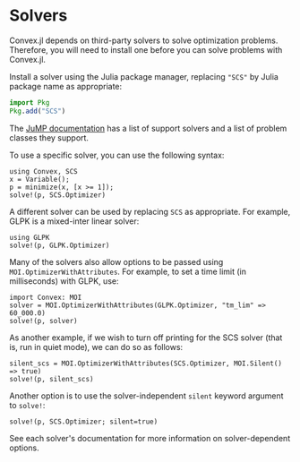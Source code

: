# Solvers

Convex.jl depends on third-party solvers to solve optimization problems.
Therefore, you will need to install one before you can solve problems with
Convex.jl.

Install a solver using the Julia package manager, replacing `"SCS"` by Julia
package name as appropriate:
```julia
import Pkg
Pkg.add("SCS")
```

The [JuMP documentation](https://jump.dev/JuMP.jl/stable/installation/#Supported-solvers)
has a list of support solvers and a list of problem classes they support.

To use a specific solver, you can use the following syntax:
```@repl solvers
using Convex, SCS
x = Variable();
p = minimize(x, [x >= 1]);
solve!(p, SCS.Optimizer)
```

A different solver can be used by replacing `SCS` as appropriate. For example,
GLPK is a mixed-inter linear solver:
```@repl solvers
using GLPK
solve!(p, GLPK.Optimizer)
```

Many of the solvers also allow options to be passed using
`MOI.OptimizerWithAttributes`. For example, to set a time limit (in
milliseconds) with GLPK, use:
```@repl solvers
import Convex: MOI
solver = MOI.OptimizerWithAttributes(GLPK.Optimizer, "tm_lim" => 60_000.0)
solve!(p, solver)
```

As another example, if we wish to turn off printing for the SCS solver
(that is, run in quiet mode), we can do so as follows:
```@repl solvers
silent_scs = MOI.OptimizerWithAttributes(SCS.Optimizer, MOI.Silent() => true)
solve!(p, silent_scs)
```

Another option is to use the solver-independent `silent` keyword
argument to `solve!`:
```@repl solvers
solve!(p, SCS.Optimizer; silent=true)
```

See each solver's documentation for more information on solver-dependent
options.
